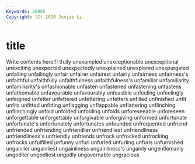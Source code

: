 ```yaml
---
Keywords: 20995
Copyright: (C) 2020 Junjie Li
---
```


# title

Write contents here!!!
tfully 
unexampled 
unexceptionable 
unexceptional
unexciting 
unexpected 
unexpectedly 
unexplained 
unexplored 
unexpurgated 
unfailing 
unfailingly 
unfair 
unfairer
unfairest 
unfairly 
unfairness 
unfairness's 
unfaithful 
unfaithfully 
unfaithfulness 
unfaithfulness's 
unfamiliar 
unfamiliarity
unfamiliarity's 
unfashionable 
unfasten 
unfastened 
unfastening 
unfastens 
unfathomable 
unfavourable 
unfavourably 
unfeasible
unfeeling 
unfeelingly 
unfeigned 
unfetter 
unfettered 
unfettering 
unfetters 
unfilled 
unfinished 
unfit
unfits 
unfitted 
unfitting 
unflagging 
unflappable 
unflattering 
unflinching 
unflinchingly 
unfold 
unfolded
unfolding 
unfolds 
unforeseeable 
unforeseen 
unforgettable 
unforgettably 
unforgivable 
unforgiving 
unformed 
unfortunate
unfortunate's 
unfortunately 
unfortunates 
unfounded 
unfrequented 
unfriend 
unfriended 
unfriending 
unfriendlier 
unfriendliest
unfriendliness 
unfriendliness's 
unfriendly 
unfriends 
unfrock 
unfrocked 
unfrocking 
unfrocks 
unfulfilled 
unfunny
unfurl 
unfurled 
unfurling 
unfurls 
unfurnished 
ungainlier 
ungainliest 
ungainliness 
ungainliness's 
ungainly
ungentlemanly 
ungodlier 
ungodliest 
ungodly 
ungovernable 
ungracious 
